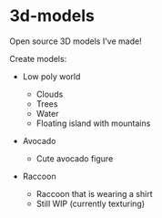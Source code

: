 # 3d-models
Open source 3D models I've made!

Create models:

- Low poly world
    - Clouds
    - Trees
    - Water
    - Floating island with mountains

- Avocado
    - Cute avocado figure

- Raccoon
    - Raccoon that is wearing a shirt
    - Still WIP (currently texturing)